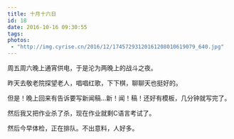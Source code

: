 ```yaml
---
title: 十月十六日
id: 18
date: 2016-10-16 09:30:55
tags:
photos:
 - "http://img.cyrise.cn/2016/12/17457293120161208010619079_640.jpg"
---
```


周五周六晚上通宵供电，于是沦为两晚上的战斗之夜。

昨天去敬老院探望老人，唱唱红歌，下下棋，聊聊天也挺好的。

但是！晚上回来有告诉要写新闻稿...新！闻！稿！还好有模板，几分钟就写完了。

然后我又把作业杀了杀，现在作业就剩C语言考试了。

然后今早体检，正在排队。不出意料，人好多。
